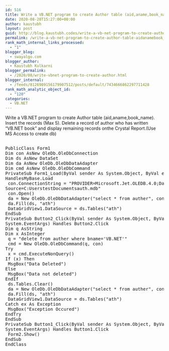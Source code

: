 ```yaml
---
id: 516
title: Write a VB.NET program to create Author table (aid,aname,book_name). Insert the records (Max 5). Delete a record of author who has written “VB.NET book” and display remaining records onthe Crystal Report.(Use MS Access to create db)
date: 2020-08-28T15:27:00+00:00
author: kaustubh
layout: post
guid: http://blog.kaustubh.codes/write-a-vb-net-program-to-create-author-table-aidanamebook_name-insert-the-records-max-5-delete-a-record-of-author-who-has-written-vb-net-book-and-display-remaining-records-o/
permalink: /write-a-vb-net-program-to-create-author-table-aidanamebook_name-insert-the-records-max-5-delete-a-record-of-author-who-has-written-vb-net-book-and-display-remaining-records-o/
rank_math_internal_links_processed:
  - "1"
blogger_blog:
  - swayalgo.com
blogger_author:
  - Kaustubh Kulkarni
blogger_permalink:
  - /2020/08/write-vbnet-program-to-create-author.html
blogger_internal:
  - /feeds/8126989156179907512/posts/default/7434666862297711428
rank_math_analytic_object_id:
  - "120"
categories:
  - VB.NET
---
```

Write a VB.NET program to create Author table (aid,aname,book_name). Insert the records (Max 5). Delete a record of author who has written “VB.NET book” and display remaining records onthe Crystal Report.(Use MS Access to create db) 

<pre><br />PublicClass Form1<br />Dim con AsNew OleDb.OleDbConnection<br />Dim ds AsNew DataSet<br />Dim da AsNew OleDb.OleDbDataAdapter<br />Dim cmd AsNew OleDb.OleDbCommand<br />PrivateSub Form1_Load(ByVal sender As System.Object, ByVal e As System.EventArgs)<br />HandlesMyBase.Load<br /> con.ConnectionString = "PROVIDER=Microsoft.Jet.OLEDB.4.0;Data<br />Source=C:UserstestDocumentsauth.mdb"<br /> con.Open()<br /> da = New OleDb.OleDbDataAdapter("select * from auther", con)<br /> da.Fill(ds, "ath")<br /> DataGridView1.DataSource = ds.Tables("ath")<br />EndSub<br />PrivateSub Button2_Click(ByVal sender As System.Object, ByVal e As<br />System.EventArgs) Handles Button2.Click<br />Dim q AsString<br />Dim x AsInteger<br /> q = "delete from auther where bname='VB.NET'"<br /> cmd = New OleDb.OleDbCommand(q, con)<br />Try<br /> x = cmd.ExecuteNonQuery()<br />If (x) Then<br /> MsgBox("Data Deleted")<br />Else<br /> MsgBox("Data not deleted")<br />EndIf<br /> ds.Tables.Clear()<br /> da = New OleDb.OleDbDataAdapter("select * from auther", con)<br /> da.Fill(ds, "ath")<br /> DataGridView1.DataSource = ds.Tables("ath")<br />Catch ex As Exception<br /> MsgBox("Exception Occured")<br />EndTry<br />EndSub<br />PrivateSub Button1_Click(ByVal sender As System.Object, ByVal e As<br />System.EventArgs) Handles Button1.Click<br /> Form2.Show()<br />EndSub<br />EndClass<br /><br /></pre>